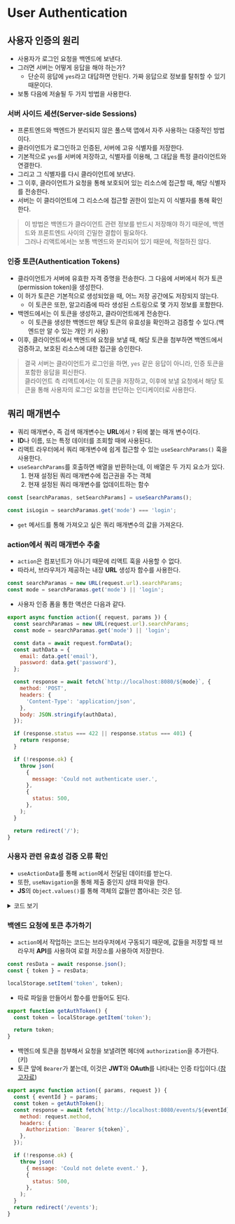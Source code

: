 # User Authentication

## 사용자 인증의 원리

- 사용자가 로그인 요청을 백엔드에 보낸다.
- 그러면 서버는 어떻게 응답을 해야 하는가?
  - 단순히 응답에 `yes`라고 대답하면 안된다. 가짜 응답으로 정보를 탈취할 수 있기 때문이다.
- 보통 다음에 저술될 두 가지 방법을 사용한다.

### 서버 사이드 세션(Server-side Sessions)

- 프론트엔드와 백엔드가 분리되지 않은 풀스택 앱에서 자주 사용하는 대중적인 방법이다.
- 클라이언트가 로그인하고 인증된, 서버에 고유 식별자를 저장한다.
- 기본적으로 `yes`를 서버에 저장하고, 식별자를 이용해, 그 대답을 특정 클라이언트와 연결한다.
- 그리고 그 식별자를 다시 클라이언트에 보낸다.
- 그 이후, 클라이언트가 요청을 통해 보호되어 있는 리소스에 접근할 때, 해당 식별자를 전송한다.
- 서버는 이 클라이언트에 그 리소스에 접근할 권한이 있는지 이 식별자를 통해 확인한다.

> 이 방법은 백엔드가 클라이언트 관련 정보를 반드시 저장해야 하기 때문에, 백엔드와 프론트엔드 사이의 긴밀한 결합이 필요하다. <br/>
> 그러나 리액트에서는 보통 백엔드와 분리되어 있기 때문에, 적절하진 않다.

### 인증 토큰(Authentication Tokens)

- 클라이언트가 서버에 유효한 자격 증명을 전송한다. 그 다음에 서버에서 허가 토큰(permission token)을 생성한다.
- 이 허가 토큰은 기본적으로 생성되었을 때, 어느 저장 공간에도 저장되지 않는다.
  - 이 토큰은 또한, 알고리즘에 따라 생성된 스트링으로 몇 가지 정보를 포함한다.
- 백엔드에서는 이 토큰을 생성하고, 클라이언트에게 전송한다.
  - 이 토큰을 생성한 백엔드만 해당 토큰의 유효성을 확인하고 검증할 수 있다.(백엔드만 알 수 있는 개인 키 사용)
- 이후, 클라이언트에서 백엔드에 요청을 보낼 때, 해당 토큰을 첨부하면 백엔드에서 검증하고, 보호된 리소스에 대한 접근을 승인한다.


> 결국 서버는 클라이언트가 로그인을 하면, `yes` 같은 응답이 아니라, 인증 토큰을 포함한 응답을 회신한다. <br/>
> 클라이언트 측 리액트에서는 이 토큰을 저장하고, 이후에 보낼 요청에서 해당 토큰을 통해 사용자의 로그인 요청을 판단하는 인디케이터로 사용한다.

## 쿼리 매개변수

- 쿼리 매개변수, 즉 검색 매개변수는 **URL**에서 `?` 뒤에 붙는 매개 변수이다.
- **ID**나 이름, 또는 특정 데이터를 조회할 때에 사용된다. 
- 리액트 라우터에서 쿼리 매개변수에 쉽게 접근할 수 있는 `useSearchParams()` 훅을 사용한다.
- `useSearchParams`를 호출하면 배열을 반환하는데, 이 배열은 두 가지 요소가 있다.
  1. 현재 설정된 쿼리 매개변수에 접근권을 주는 객체
  2. 현재 설정된 쿼리 매개변수를 업데이트하는 함수

```javascript
const [searchParamas, setSearchParams] = useSearchParams();

const isLogin = searchParamas.get('mode') === 'login';
```

- `get` 메서드를 통해 가져오고 싶은 쿼리 매개변수의 값을 가져온다.

### action에서 쿼리 매개변수 추출

- `action`은 컴포넌트가 아니기 때문에 리액트 훅을 사용할 수 없다.
- 따라서, 브라우저가 제공하는 내장 **URL** 생성자 함수를 사용한다.

```javascript
const searchParamas = new URL(request.url).searchParams;
const mode = searchParamas.get('mode') || 'login';
```

- 사용자 인증 폼을 통한 액션은 다음과 같다.

```javascript
export async function action({ request, params }) {
  const searchParamas = new URL(request.url).searchParams;
  const mode = searchParamas.get('mode') || 'login';

  const data = await request.formData();
  const authData = {
    email: data.get('email'),
    password: data.get('password'),
  };

  const response = await fetch(`http://localhost:8080/${mode}`, {
    method: 'POST',
    headers: {
      'Content-Type': 'application/json',
    },
    body: JSON.stringify(authData),
  });

  if (response.status === 422 || response.status === 401) {
    return response;
  }

  if (!response.ok) {
    throw json(
      {
        message: 'Could not authenticate user.',
      },
      {
        status: 500,
      },
    );
  }

  return redirect('/');
}
```

### 사용자 관련 유효성 검증 오류 확인

- `useActionData`를 통해 `action`에서 전달된 데이터를 받는다.
- 또한, `useNavigation`을 통해 제출 중인지 상태 파악을 한다.
- **JS**의 `Object.values()`를 통해 객체의 값들만 뽑아내는 것은 덤.

<details>
  <summary>코드 보기</summary>
  
```javascript
import {
  Form,
  Link,
  useActionData,
  useNavigation,
  useSearchParams,
} from 'react-router-dom';

import classes from './AuthForm.module.css';

function AuthForm() {
  const data = useActionData();
  const navigation = useNavigation();

  const [searchParamas, setSearchParams] = useSearchParams();

  const isLogin = searchParamas.get('mode') === 'login';
  const isSubmitting = navigation.state === 'submitting';

  return (
    <Form method="post" className={classes.form}>
      <h1>{isLogin ? 'Log in' : 'Create a new user'}</h1>
      {data && data.errors && (
        <ul>
          {Object.values(data.errors).map((err) => (
            <li key={err}>{err}</li>
          ))}
        </ul>
      )}
      {data && data.errors && <p>{data.message}</p>}
      <p>
        <label htmlFor="email">Email</label>
        <input id="email" type="email" name="email" required />
      </p>
      <p>
        <label htmlFor="image">Password</label>
        <input id="password" type="password" name="password" required />
      </p>
      <div className={classes.actions}>
        <Link to={`?mode=${isLogin ? 'signup' : 'login'}`}>
          {isLogin ? 'Create new user' : 'Login'}
        </Link>
        <button disabled={isSubmitting}>
          {isSubmitting ? 'Submitting...' : 'Save'}
        </button>
      </div>
    </Form>
  );
}

export default AuthForm;
```
</details>

### 백엔드 요청에 토큰 추가하기

- `action`에서 작업하는 코드는 브라우저에서 구동되기 때문에, 값들을 저장할 때 브라우저 **API**를 사용하여 로컬 저장소를 사용하여 저장한다.

```javascript
const resData = await response.json();
const { token } = resData;

localStorage.setItem('token', token);
```

- 따로 파일을 만들어서 함수를 만들어도 된다.

```javascript
export function getAuthToken() {
  const token = localStorage.getItem('token');

  return token;
}
```

- 백엔드에 토큰을 첨부해서 요청을 보낼려면 헤더에 `authorization`을 추가한다.(키)
- 토큰 앞에 `Bearer`가 붙는데, 이것은 **JWT**와 **OAuth**를 나타내는 인증 타입이다.([참고자료](https://overcome-the-limits.tistory.com/741))

```javascript
export async function action({ params, request }) {
  const { eventId } = params;
  const token = getAuthToken();
  const response = await fetch(`http://localhost:8080/events/${eventId}`, {
    method: request.method,
    headers: {
      Authorization: `Bearer ${token}`,
    },
  });

  if (!response.ok) {
    throw json(
      { message: 'Could not delete event.' },
      {
        status: 500,
      },
    );
  }
  return redirect('/events');
}
```











